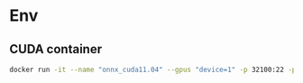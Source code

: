 # Env
## CUDA container
```sh
docker run -it --name "onnx_cuda11.04" --gpus "device=1" -p 32100:22 -p 32200:8888 nvidia/cuda:11.4.2-base-ubuntu20.04 /bin/bash
```